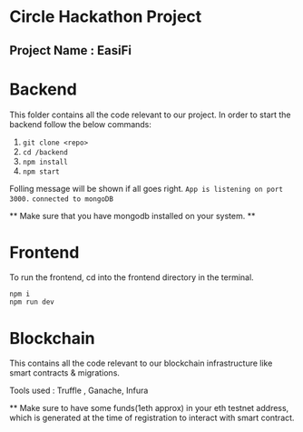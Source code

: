 # Circle Hackathon Project

## Project Name :  EasiFi
# Backend
This folder contains all the code relevant to our project. In order to start the backend follow the below commands:
1. `git clone <repo>`
2. `cd /backend`
3. `npm install`
4. `npm start`

Folling message will be shown if all goes right.
`App is listening on port 3000.`
`connected to mongoDB`

** Make sure that you have mongodb installed on your system. **


# Frontend

To run the frontend, cd into the frontend directory in the terminal.

```
npm i
npm run dev
```



# Blockchain
This contains all the code relevant to our blockchain infrastructure like smart contracts & migrations.

Tools used : Truffle , Ganache, Infura 

** Make sure to have some funds(1eth approx) in your eth testnet address, which is generated at the time of registration to interact with smart contract.